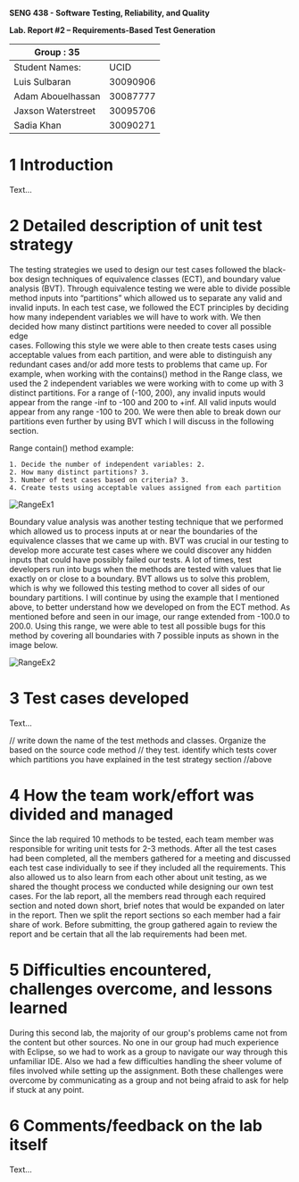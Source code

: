 **SENG 438 - Software Testing, Reliability, and Quality**

**Lab. Report \#2 – Requirements-Based Test Generation**

| Group \:  35     |            |
|-------------------|------------|
| Student Names:    |    UCID    |
| Luis Sulbaran     | 30090906   |
| Adam Abouelhassan | 30087777   |
| Jaxson Waterstreet| 30095706   |  
| Sadia Khan        | 30090271   |

# 1 Introduction

Text…

# 2 Detailed description of unit test strategy

The testing strategies we used to design our test cases followed the black-box design techniques of equivalence classes (ECT), and boundary value analysis (BVT). Through equivalence testing we were able to divide possible method inputs into “partitions” which allowed us to separate any valid and invalid inputs. In each test case, we followed the ECT principles by deciding how many independent variables we will have to work with. We then decided how many distinct partitions were needed to cover all possible edge  
cases. Following this style we were able to then create tests cases using acceptable values from each partition, and were able to distinguish any redundant cases and/or add more tests to problems that came up. For example, when working with the contains() method in the Range class, we used the 2 independent variables we were working with to come up with 3 distinct partitions. For a range of (-100, 200), any invalid inputs would appear from the range -inf to -100 and 200 to +inf. All valid inputs would appear from any range -100 to 200. We were then able to break down our partitions even further by using BVT which I will discuss in the following section.

Range contain() method example:

	1. Decide the number of independent variables: 2.
	2. How many distinct partitions? 3.
	3. Number of test cases based on criteria? 3.
	4. Create tests using acceptable values assigned from each partition

![RangeEx1](https://user-images.githubusercontent.com/81999006/153535520-dbb6cd04-d2eb-4052-bc2e-e0998c36b2a0.png)

Boundary value analysis was another testing technique that we performed which allowed us to process inputs at or near the boundaries of the equivalence classes that we came up with. BVT was crucial in our testing to develop more accurate test cases where we could discover any hidden inputs that could have possibly failed our tests. A lot of times, test developers run into bugs when the methods are tested with values that lie exactly on or close to a boundary. BVT allows us to solve this problem, which is why we followed this testing method to cover all sides of our boundary partitions. I will continue by using the example that I mentioned above, to better understand how we developed on from the ECT method. As mentioned before and seen in our image, our range extended from -100.0 to 200.0. Using this range, we were able to test all possible bugs for this method by covering all boundaries with 7 possible inputs as shown in the image below.

![RangeEx2](https://user-images.githubusercontent.com/81999006/153535522-668af948-a74f-4b14-809c-e2abd1e673ea.png)

# 3 Test cases developed

Text…

// write down the name of the test methods and classes. Organize the based on
the source code method // they test. identify which tests cover which partitions
you have explained in the test strategy section //above

# 4 How the team work/effort was divided and managed

Since the lab required 10 methods to be tested, each team member was responsible for writing unit tests for 2-3 methods. After all the test cases had been completed, all the members gathered for a meeting and discussed each test case individually to see if they included all the requirements. This also allowed us to also learn from each other about unit testing, as we shared the thought process we conducted while designing our own test cases. For the lab report, all the members read through each required section and noted down short, brief notes that would be expanded on later in the report. Then we split the report sections so each member had a fair share of work. Before submitting, the group gathered again to review the report and be certain that all the lab requirements had been met.

# 5 Difficulties encountered, challenges overcome, and lessons learned

During this second lab, the majority of our group's problems came not from the content but other sources. No one in our group had much experience with Eclipse, so we had to work as a group to navigate our way through this unfamiliar IDE. Also we had a few difficulties handling the sheer volume of files involved while setting up the assignment. Both these challenges were overcome by communicating as a group and not being afraid to ask for help if stuck at any point. 

# 6 Comments/feedback on the lab itself

Text…
